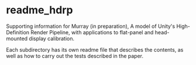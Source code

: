 # readme_hdrp

Supporting information for Murray (in preparation), A model of Unity's High-Definition Render Pipeline, with applications to flat-panel and head-mounted display calibration.

Each subdirectory has its own readme file that describes the contents, as well as how to carry out the tests described in the paper.

